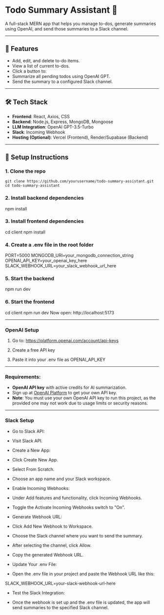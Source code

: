 # Todo Summary Assistant 📝

A full-stack MERN app that helps you manage to-dos, generate summaries using OpenAI, and send those summaries to a Slack channel.

---

## 🚀 Features

- Add, edit, and delete to-do items.
- View a list of current to-dos.
- Click a button to:
- Summarize all pending todos using OpenAI GPT.
- Send the summary to a configured Slack channel.

---

## 🛠 Tech Stack

- **Frontend**: React, Axios, CSS
- **Backend**: Node.js, Express, MongoDB, Mongoose
- **LLM Integration**: OpenAI GPT-3.5-Turbo
- **Slack**: Incoming Webhook
- **Hosting (Optional)**: Vercel (Frontend), Render/Supabase (Backend)

---

## 🔧 Setup Instructions

### 1. Clone the repo
``` 
git clone https://github.com/yourusername/todo-summary-assistant.git
cd todo-summary-assistant
```
### 2. Install backend dependencies
npm install

### 3. Install frontend dependencies
cd client
    npm install

### 4. Create a .env file in the root folder
PORT=5000
    MONGODB_URI=your_mongodb_connection_string
    OPENAI_API_KEY=your_openai_key_here
    SLACK_WEBHOOK_URL=your_slack_webhook_url_here

### 5. Start the backend
npm run dev

### 6. Start the frontend
cd client
    npm run dev
    Now open: http://localhost:5173


---

###  OpenAI Setup
1. Go to: https://platform.openai.com/account/api-keys

2. Create a free API key

3. Paste it into your .env file as OPENAI_API_KEY

---
### Requirements:
- **OpenAI API key** with active credits for AI summarization.
- Sign up at [OpenAI Platform](https://platform.openai.com/) to get your own API key.
- **Note**: You must use your own OpenAI API key to run this project, as the provided one may not work due to usage limits or security reasons.

---

### Slack Setup
- Go to Slack API:

- Visit Slack API.

- Create a New App:

- Click Create New App.

- Select From Scratch.

- Choose an app name and your Slack workspace.

- Enable Incoming Webhooks:

- Under Add features and functionality, click Incoming Webhooks.

- Toggle the Activate Incoming Webhooks switch to "On".

- Generate Webhook URL:

- Click Add New Webhook to Workspace.

- Choose the Slack channel where you want to send the summary.

- After selecting the channel, click Allow.

- Copy the generated Webhook URL.

- Update Your .env File:

- Open the .env file in your project and paste the Webhook URL like this:

SLACK_WEBHOOK_URL=your-slack-webhook-url-here

- Test the Slack Integration:

- Once the webhook is set up and the .env file is updated, the app will send summaries to the specified Slack channel.